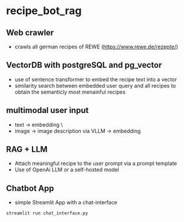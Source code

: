 # recipe_bot_rag

## Web crawler
* crawls all german recipes of REWE (https://www.rewe.de/rezepte/)

## VectorDB with postgreSQL and pg_vector
* use of sentence transformer to embed the recipe text into a vector
* similarity search between embedded user query and all recipes 
to obtain the semanticly most menainful recipes

## multimodal user input
* text -> embedding \
* image -> image description via VLLM -> embedding

## RAG + LLM
* Attach meaningful recipe to the user prompt via a prompt template
* Use of OpenAi LLM or a self-hosted model

## Chatbot App
* simple Streamlit App with a chat-interface
```
streamlit run chat_interface.py
```